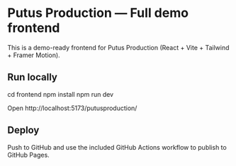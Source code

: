 # Putus Production — Full demo frontend

This is a demo-ready frontend for Putus Production (React + Vite + Tailwind + Framer Motion).

## Run locally
cd frontend
npm install
npm run dev

Open http://localhost:5173/putusproduction/

## Deploy
Push to GitHub and use the included GitHub Actions workflow to publish to GitHub Pages.
